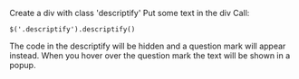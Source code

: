 Create a div with class 'descriptify'
Put some text in the div
Call:

    $('.descriptify').descriptify()

The code in the descriptify will be hidden and a question mark will appear instead.
When you hover over the question mark the text will be shown in a popup.
